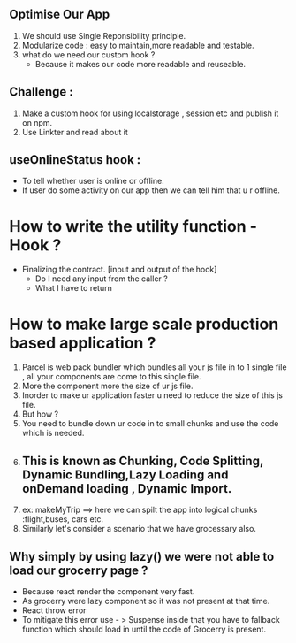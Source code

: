 ## Optimise Our App

1. We should use Single Reponsibility principle.
2. Modularize code : easy to maintain,more readable and testable.
3. what do we need our custom hook ?
   - Because it makes our code more readable and reuseable.

## Challenge :

1. Make a custom hook for using localstorage , session etc and publish it on npm.
2. Use Linkter and read about it

## useOnlineStatus hook :

- To tell whether user is online or offline.
- If user do some activity on our app then we can tell him that u r offline.

# How to write the utility function - Hook ?

- Finalizing the contract. [input and output of the hook]
  - Do I need any input from the caller ?
  - What I have to return

# How to make large scale production based application ?

1. Parcel is web pack bundler which bundles all your js file in to 1 single file , all your components are come to this single file.
2. More the component more the size of ur js file.
3. Inorder to make ur application faster u need to reduce the size of this js file.
4. But how ?
5. You need to bundle down ur code in to small chunks and use the code which is needed.
6. ## This is known as Chunking, Code Splitting, Dynamic Bundling,Lazy Loading and onDemand loading , Dynamic Import.
7. ex: makeMyTrip ==> here we can spilt the app into logical chunks :flight,buses, cars etc.
8. Similarly let's consider a scenario that we have grocessary also.

## Why simply by using lazy() we were not able to load our grocerry page ?

- Because react render the component very fast.
- As grocerry were lazy component so it was not present at that time.
- React throw error
- To mitigate this error use - > Suspense inside that you have to fallback function which should load in until the code of Grocerry is present.
